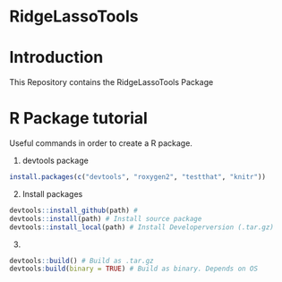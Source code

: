 # RidgeLassoTools

# Introduction
This Repository contains the RidgeLassoTools Package

# R Package tutorial
Useful commands in order to create a R package.
1) devtools package
``` r
install.packages(c("devtools", "roxygen2", "testthat", "knitr"))
```
2) Install packages
``` r
devtools::install_github(path) #
devtools::install(path) # Install source package
devtools::install_local(path) # Install Developerversion (.tar.gz)
```
3) 

``` r
devtools::build() # Build as .tar.gz
devtools:build(binary = TRUE) # Build as binary. Depends on OS
```
